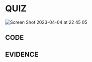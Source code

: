 # QUIZ
![Screen Shot 2023-04-04 at 22 45 05](https://user-images.githubusercontent.com/111819437/229812724-92c2aec8-d302-45c5-8b8f-8c542af159dd.png)


## CODE
## EVIDENCE
